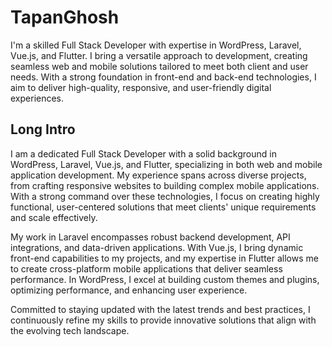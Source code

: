 # TapanGhosh

I'm a skilled Full Stack Developer with expertise in WordPress, Laravel, Vue.js, and Flutter. I bring a versatile approach to development, creating seamless web and mobile solutions tailored to meet both client and user needs. With a strong foundation in front-end and back-end technologies, I aim to deliver high-quality, responsive, and user-friendly digital experiences.


## Long Intro
I am a dedicated Full Stack Developer with a solid background in WordPress, Laravel, Vue.js, and Flutter, specializing in both web and mobile application development. My experience spans across diverse projects, from crafting responsive websites to building complex mobile applications. With a strong command over these technologies, I focus on creating highly functional, user-centered solutions that meet clients' unique requirements and scale effectively.

My work in Laravel encompasses robust backend development, API integrations, and data-driven applications. With Vue.js, I bring dynamic front-end capabilities to my projects, and my expertise in Flutter allows me to create cross-platform mobile applications that deliver seamless performance. In WordPress, I excel at building custom themes and plugins, optimizing performance, and enhancing user experience.

Committed to staying updated with the latest trends and best practices, I continuously refine my skills to provide innovative solutions that align with the evolving tech landscape.
